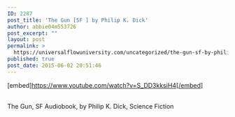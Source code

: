 ```yaml
---
ID: 2287
post_title: 'The Gun [SF ] by Philip K. Dick'
author: abbie04m553726
post_excerpt: ""
layout: post
permalink: >
  https://universalflowuniversity.com/uncategorized/the-gun-sf-by-philip-k-dick/
published: true
post_date: 2015-06-02 20:51:46
---
```

[embed]https://www.youtube.com/watch?v=S_DD3kksiH4[/embed]</br></br>
<p>The Gun, SF Audiobook, by Philip K. Dick, Science Fiction</p>